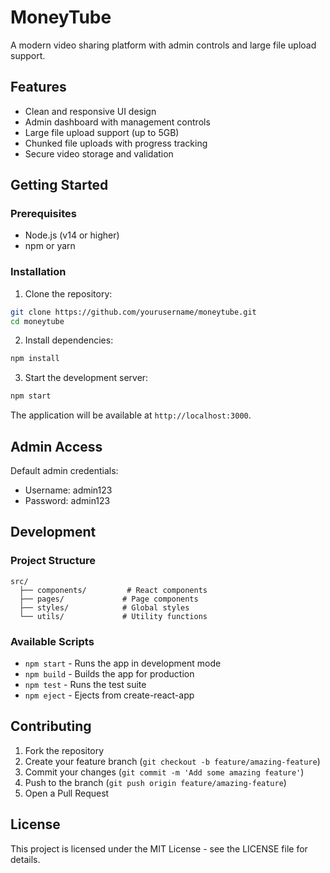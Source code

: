 # MoneyTube

A modern video sharing platform with admin controls and large file upload support.

## Features

- Clean and responsive UI design
- Admin dashboard with management controls
- Large file upload support (up to 5GB)
- Chunked file uploads with progress tracking
- Secure video storage and validation

## Getting Started

### Prerequisites

- Node.js (v14 or higher)
- npm or yarn

### Installation

1. Clone the repository:
```bash
git clone https://github.com/yourusername/moneytube.git
cd moneytube
```

2. Install dependencies:
```bash
npm install
```

3. Start the development server:
```bash
npm start
```

The application will be available at `http://localhost:3000`.

## Admin Access

Default admin credentials:
- Username: admin123
- Password: admin123

## Development

### Project Structure

```
src/
  ├── components/         # React components
  ├── pages/             # Page components
  ├── styles/            # Global styles
  └── utils/             # Utility functions
```

### Available Scripts

- `npm start` - Runs the app in development mode
- `npm build` - Builds the app for production
- `npm test` - Runs the test suite
- `npm eject` - Ejects from create-react-app

## Contributing

1. Fork the repository
2. Create your feature branch (`git checkout -b feature/amazing-feature`)
3. Commit your changes (`git commit -m 'Add some amazing feature'`)
4. Push to the branch (`git push origin feature/amazing-feature`)
5. Open a Pull Request

## License

This project is licensed under the MIT License - see the LICENSE file for details. 